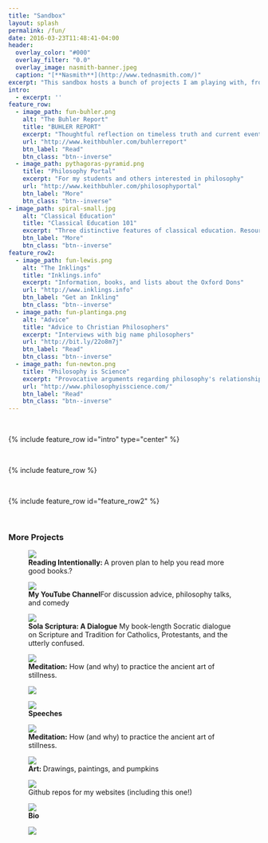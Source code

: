 ```yaml
---
title: "Sandbox"
layout: splash
permalink: /fun/
date: 2016-03-23T11:48:41-04:00
header:
  overlay_color: "#000"
  overlay_filter: "0.0"
  overlay_image: nasmith-banner.jpeg
  caption: "[**Nasmith**](http://www.tednasmith.com/)"
excerpt: "This sandbox hosts a bunch of projects I am playing with, from sketch to complete. Thanks for visiting"
intro: 
  - excerpt: ''
feature_row:
  - image_path: fun-buhler.png
    alt: "The Buhler Report"
    title: "BUHLER REPORT"
    excerpt: "Thoughtful reflection on timeless truth and current events."
    url: "http://www.keithbuhler.com/buhlerreport"
    btn_label: "Read"
    btn_class: "btn--inverse"
  - image_path: pythagoras-pyramid.png
    title: "Philosophy Portal"
    excerpt: "For my students and others interested in philosophy"
    url: "http://www.keithbuhler.com/philosophyportal"
    btn_label: "More"
    btn_class: "btn--inverse"
- image_path: spiral-small.jpg
    alt: "Classical Education"
    title: "Classical Education 101"
    excerpt: "Three distinctive features of classical education. Resources, links, and more."
    btn_label: "More"
    btn_class: "btn--inverse"
feature_row2:
  - image_path: fun-lewis.png
    alt: "The Inklings"
    title: "Inklings.info"
    excerpt: "Information, books, and lists about the Oxford Dons"
    url: "http://www.inklings.info"
    btn_label: "Get an Inkling"
    btn_class: "btn--inverse"
  - image_path: fun-plantinga.png
    alt: "Advice"
    title: "Advice to Christian Philosophers"
    excerpt: "Interviews with big name philosophers"
    url: "http://bit.ly/22o8m7j"
    btn_label: "Read"
    btn_class: "btn--inverse"
  - image_path: fun-newton.png
    title: "Philosophy is Science"
    excerpt: "Provocative arguments regarding philosophy's relationship to other natural and formal sciences"
    url: "http://www.philosophyisscience.com/"
    btn_label: "Read"
    btn_class: "btn--inverse"
---
```


<br>

{% include feature_row id="intro" type="center" %}

<br>

{% include feature_row %}

<br>

{% include feature_row id="feature_row2"  %}

<br>

### More Projects

<figure>
    <a href="http://www.readingintentionally.com/"> <img src="/images/fun-books3.png"> </a>  <figcaption> <b> Reading Intentionally: </b> A proven plan to help you read more good books.? </figcaption>
</figure>


<figure>
    <a href="https://www.youtube.com/watch?v=yU9_t1sS6ws"> <img src="/images/fun-discussion.png"></a>  <figcaption>  <b> My YouTube Channel</b>For discussion advice, philosophy talks, and comedy</figcaption>
</figure>


<figure>
   <a href="http://bitly.com/ScriptureOrTradition"><img src="/images/fun-sola.jpg"> </a>
  <figcaption> <b> Sola Scriptura: A Dialogue</b> My book-length Socratic dialogue on Scripture and Tradition for Catholics, Protestants, and the utterly confused.</figcaption>
    </figure>

<figure>
    <a href="http://www.keithbuhler.com/buhlerreport/meditation"><img src="/images/fun-meditation.jpg"> </a>
    <figcaption> <b>Meditation:</b> How (and why) to practice the ancient art of stillness.  </figcaption>
</figure>



<figure>
    <a href="http://www.keithbuhler.com/buhlerreport/writings"><img src="/images/writing-notebook.jpg"></a>
      <figcaption> </figcaption>
    </figure>



<figure>
    <a href="http://www.keithbuhler.com/buhlerreport/speaking"> <img src="/images/keithbuhler-teaching.jpg"> </a>  <figcaption> <b>Speeches</b> </figcaption>
</figure>



<figure>
    <a href="http://www.keithbuhler.com/meditation"><img src="/images/fun-meditation.jpg"> </a>
    <figcaption> <b>Meditation:</b> How (and why) to practice the ancient art of stillness.  </figcaption>
</figure>

<figure>
    <a href="http://www.keithbuhler.com/art"><img src="/images/fun-wither.png"> </a>
  <figcaption> <b> Art: </b>  Drawings, paintings, and pumpkins </figcaption>
</figure>


<figure>
   <a href="https://github.com/keithbuhler/keithbuhler.github.io/"> <img src="https://cdn0.iconfinder.com/data/icons/octicons/1024/mark-github-256.png"> </a>
  <figcaption> Github repos for my websites (including this one!)  </figcaption>
</figure>


<figure>
    <a href="http://www.keithbuhler.com/bio"> <img src="/images/keithbuhler-bw-smaller.png"> </a>  <figcaption> <b>Bio</b> </figcaption>
</figure>



<figure>
   <a href=""> <img src="/images/"> </a> 
  <figcaption> <b></b> </figcaption>
</figure>




